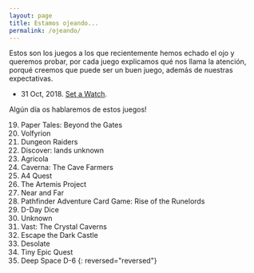 ```yaml
---
layout: page
title: Estamos ojeando...
permalink: /ojeando/
---
```



Estos son los juegos a los que recientemente hemos echado el ojo y queremos
probar, por cada juego explicamos qué nos llama la atención, porqué creemos
que puede ser un buen juego, además de nuestras expectativas.


* 31 Oct, 2018. [Set a Watch]({{site.baseurl}}/2018/10/31/ojo-set-a-watch/).

Algún día os hablaremos de estos juegos!

19. Paper Tales: Beyond the Gates
18. Volfyrion
17. Dungeon Raiders
16. Discover: lands unknown
15. Agricola
14. Caverna: The Cave Farmers
13. A4 Quest
12. The Artemis Project
11. Near and Far
9. Pathfinder Adventure Card Game: Rise of the Runelords
8. D-Day Dice
7. Unknown
5. Vast: The Crystal Caverns
4. Escape the Dark Castle
3. Desolate
2. Tiny Epic Quest
1. Deep Space D-6
{: reversed="reversed"}
